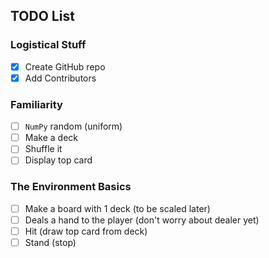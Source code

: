 ## TODO List

### Logistical Stuff
- [x] Create GitHub repo
- [x] Add Contributors

### Familiarity
- [ ] `NumPy` random (uniform)
- [ ] Make a deck
- [ ] Shuffle it
- [ ] Display top card

### The Environment Basics
- [ ] Make a board with 1 deck (to be scaled later)
- [ ] Deals a hand to the player (don't worry about dealer yet)
- [ ] Hit (draw top card from deck)
- [ ] Stand (stop)
